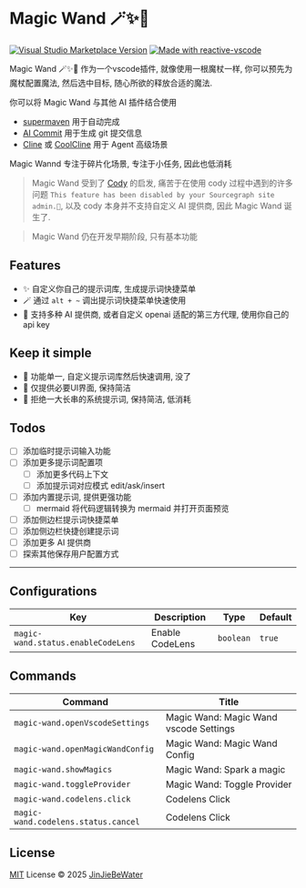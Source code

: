 # Magic Wand 🪄✨🔮

<a href="https://marketplace.visualstudio.com/items?itemName=JinJieBeWater.magic-wand" target="__blank"><img src="https://img.shields.io/visual-studio-marketplace/v/JinJieBeWater.magic-wand.svg?color=eee&amp;label=VS%20Code%20Marketplace&logo=visual-studio-code" alt="Visual Studio Marketplace Version" /></a>
<a href="https://kermanx.github.io/reactive-vscode/" target="__blank"><img src="https://img.shields.io/badge/made_with-reactive--vscode-%23007ACC?style=flat&labelColor=%23229863"  alt="Made with reactive-vscode" /></a>

Magic Wand 🪄✨🔮 作为一个vscode插件, 就像使用一根魔杖一样, 你可以预先为魔杖配置魔法, 然后选中目标, 随心所欲的释放合适的魔法.

你可以将 Magic Wand 与其他 AI 插件结合使用

- [supermaven](https://marketplace.visualstudio.com/items?itemName=supermaven.supermaven) 用于自动完成
- [AI Commit](https://marketplace.visualstudio.com/items?itemName=Sitoi.ai-commit) 用于生成 git 提交信息
- [Cline](https://marketplace.visualstudio.com/items?itemName=saoudrizwan.claude-dev) 或 [CoolCline](https://marketplace.visualstudio.com/items?itemName=CoolCline.coolcline) 用于 Agent 高级场景

Magic Wannd 专注于碎片化场景, 专注于小任务, 因此也低消耗

> Magic Wand 受到了 [Cody](https://github.com/sourcegraph/cody) 的启发, 痛苦于在使用 cody 过程中遇到的许多问题 `This feature has been disabled by your Sourcegraph site admin.🤣`, 以及 cody 本身并不支持自定义 AI 提供商, 因此 Magic Wand 诞生了.

> Magic Wand 仍在开发早期阶段, 只有基本功能

## Features

- ✨ 自定义你自己的提示词库, 生成提示词快捷菜单
- 🪄 通过 `alt + ~` 调出提示词快捷菜单快速使用
- 🔮 支持多种 AI 提供商, 或者自定义 openai 适配的第三方代理, 使用你自己的 api key

## Keep it simple

- 🎯 功能单一, 自定义提示词库然后快速调用, 没了
- 🎨 仅提供必要UI界面, 保持简洁
- 📝 拒绝一大长串的系统提示词, 保持简洁, 低消耗

## Todos

- [ ] 添加临时提示词输入功能
- [ ] 添加更多提示词配置项
  - [ ] 添加更多代码上下文
  - [ ] 添加提示词对应模式 edit/ask/insert
- [ ] 添加内置提示词, 提供更强功能
  - [ ] mermaid 将代码逻辑转换为 mermaid 并打开页面预览
- [ ] 添加侧边栏提示词快捷菜单
- [ ] 添加侧边栏快捷创建提示词
- [ ] 添加更多 AI 提供商
- [ ] 探索其他保存用户配置方式

***

## Configurations

<!-- configs -->

| Key                                | Description     | Type      | Default |
| ---------------------------------- | --------------- | --------- | ------- |
| `magic-wand.status.enableCodeLens` | Enable CodeLens | `boolean` | `true`  |

<!-- configs -->

## Commands

<!-- commands -->

| Command                             | Title                                  |
| ----------------------------------- | -------------------------------------- |
| `magic-wand.openVscodeSettings`     | Magic Wand: Magic Wand vscode Settings |
| `magic-wand.openMagicWandConfig`    | Magic Wand: Magic Wand Config          |
| `magic-wand.showMagics`             | Magic Wand: Spark a magic              |
| `magic-wand.toggleProvider`         | Magic Wand: Toggle Provider            |
| `magic-wand.codelens.click`         | Codelens Click                         |
| `magic-wand.codelens.status.cancel` | Codelens Click                         |

<!-- commands -->

## License

[MIT](./LICENSE.md) License © 2025 [JinJieBeWater](https://github.com/JinJieBeWater)
